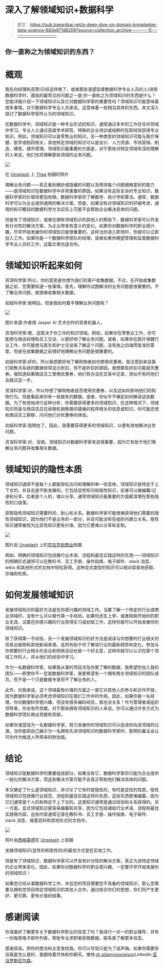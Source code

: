 # 深入了解领域知识+数据科学

> 原文：<https://pub.towardsai.net/a-deep-dive-on-domain-knowledge-data-science-683e871d8206?source=collection_archive---------5----------------------->

## 你一直称之为领域知识的东西？

# 概观

我在向经理和高管(已经这样做了，或者那些渴望监督数据科学专业人员的人)讲授数据科学时，面临的最常见的问题之一是:你一直称之为领域知识的东西是什么？您能详细介绍一下领域知识以及它对数据科学家的重要性吗？领域知识可能意味着很多事情。对于数据科学专业人员来说，这意味着一些相当具体的东西。本文深入探讨了数据科学家所认为的领域知识。

在数据科学中，领域知识是一种专业形式的知识，通常通过多年的工作在任何领域中学习。专业人士通过高级学术研究、特殊的企业培训或纯粹的在职经验获得专业知识。例如，领域知识可以是零售业的知识。另一种类型的领域知识可能与医疗保健、医学或制药相关。其他特定领域的知识可以是会计、人力资源、市场营销、制造、建筑、城市管理。领域知识最重要的方面是，对于那些对特定领域有深刻理解的人来说，他们也将理解那些领域的业务问题。

![](img/854b3abca42f1c738614fbbf768390f2.png)

在 [Unsplash](https://unsplash.com?utm_source=medium&utm_medium=referral) 上 [Thea](https://unsplash.com/@theasophie?utm_source=medium&utm_medium=referral) 拍摄的照片

理解业务问题——真正看到微妙或隐藏的问题以及预测每个问题细微差别的能力——是领域知识在数据科学中非常重要的原因。如果没有这些复杂的专业知识，数据科学家的价值将更加有限。数据科学家将了解数学、统计学和算法。通常，数据科学可以为企业提供通用的解决方案。但是，如果没有对领域知识的仔细考虑，通用的和可概括的数据科学方法实际上可能不会帮助企业解决具体的问题。

但是有了领域知识，或者在拥有领域知识的其他人的帮助下，数据科学家可以开发有针对性的解决方案，为企业带来有意义的变化。如果你对数据科学的职业感兴趣，尽早开始发展你的领域知识是很重要的，这样当你进入职场时，你就可以立即投入工作。如果你是一个数据科学团队的经理，或者如果你期望管理和监督数据科学专业人员的工作，这篇文章也适合你。

# 领域知识听起来如何

资深科学家:所以，你的意思是你想为我们的客户收集数据。不过，在开始收集数据之前，您需要知道一些事情。首先，理解你试图解决的业务问题是很重要的。不了解业务问题，就很难收集相关数据。

初级科学家:我明白。但是我如何着手理解业务问题呢？

![](img/9d3559addd9cef4b5ff8842f31a99826.png)

图片来源:作者用 Jasper AI 艺术创作的背景机器人。

资深科学家:嗯，这取决于你工作的知识领域。例如，如果你在零售业工作，你可能想与商店经理和员工交谈，以更好地了解业务问题。或者，如果你在医疗保健行业工作，你可能想与医生和护士交谈来了解这个问题。没有放之四海而皆准的答案，但是在收集数据之前很好地理解业务问题是很重要的。

初级科学家:好的，所以我想更好地了解购物者如何使用优惠券。我注意到来自我们销售点系统的数据经常显示折扣，但不是折扣的原因。我想那些折扣可能是优惠券。我知道如果商店员工使用优惠券，他们有办法在交易中记录，但似乎有时他们会跳过这一步。

资深科学家:对，所以你想了解购物者是否使用优惠券，以及这如何影响他们的购物行为。但是看起来你有一些缺失的数据。或者，你似乎不确定如何解读这些数据。为了有效地进行这种分析，你需要获得更多的领域知识。在这种情况下，领域知识将是与商店店员在收银机销售期间遵循的程序相关的信息或知识。你可能还想和商店员工聊聊，问问他们对优惠券的体验。

初级科学家:我明白了。因此，我需要获得更多的领域知识，以便有效地解决业务问题。

资深科学家:对，没错。领域知识对数据科学家来说很重要，因为它有助于他们理解业务问题并收集相关数据。

# 领域知识的隐性本质

领域知识通常不是每个人都能轻松访问和理解的单一信息体。领域知识是特定于上下文的，并且总是不断发展的。它包括显性知识和隐性知识，前者可以被编纂/记录和分享，后者是个人的，难以分享。通常领域知识最重要的方面都深埋在那些隐性的口袋里。

获取隐性领域知识需要时间、耐心和关系。数据科学家可能很难获得他们需要的隐性领域知识，因为他们不是业务的一部分，并且可能没有在组织内建立关系。隐性知识通常被视为比显性知识更有价值，因为它更难以分享和复制。

![](img/6aab4cddfe90455716a79a160daf21de.png)

图片由 [Unsplash](https://unsplash.com?utm_source=medium&utm_medium=referral) 上的[克拉克街商业](https://unsplash.com/@mercantile?utm_source=medium&utm_medium=referral)拍摄

例如，明确的领域知识包括像行业术语、流程和最佳实践这样的东西——领域知识的明确形式通常可以在教科书、员工手册、操作指南、电子邮件、slack 消息、wikis 和其他形式的文档中轻松获得。这种显式类型的知识可以相对容易地获取、存储和检索。

# 如何发展领域知识

发展领域知识的最好方法是在你感兴趣的领域工作。当要了解一个特定的行业或商业领域时，没有什么可以替代第一手经验。如果你还在上学，或者刚刚开始你的职业生涯，试着在你感兴趣的行业获得实习或初级工作，这样你就可以开始发展你的领域知识。

除了获得第一手经验，另一个发展领域知识的好方法是阅读与你想要的行业相关的贸易出版物和其他新闻来源。这将有助于你了解该行业的最新趋势和变化。参加与你想要的行业相关的会议和网络活动也是一个好主意，这样你就可以认识在那个领域工作的人，并从他们的经验中学习。

作为一名数据科学家，如果我从事的项目涉及你更了解的数据，我希望你加入我的团队——即使你不一定是数据科学家。我更希望有一个拥有相关领域知识的团队成员，而不是一个只是数据专家但不了解业务的人。

此外，对我来说，这个领域最有价值的方面之一是它对其他人的参与和合作开放，因为数据科学家必须考虑领域知识在我们工作中的作用。因此，如果你是一名经理，你对数据科学感兴趣，但没有很多编码经验，那也没关系！作为管理者或组织领导者，你会有所贡献。对于那些拥有领域知识的人来说，你可以通过许多方式为数据科学团队做出贡献和贡献。

如果你渴望成为一名数据科学家，努力发展你的领域知识可以促进你向该领域的过渡。当你能把自己展示为一名拥有先进领域知识的数据科学家时，聪明的雇主会认可你作为候选人所带来的附加值。

# 结论

领域知识是数据科学的重要组成部分。如果没有它，数据科学家将只能为企业提供一般化的解决方案，而这些解决方案可能不会真正帮助他们解决具体的问题。

本文确定了什么是领域知识，并讨论了它有时是隐性的，有时是显性的性质。隐性领域知识包括像行业规范、流程和最佳实践这样的东西，这些东西更难编纂，因为它们通常是个人的和特定于上下文的。这类知识通常是通过经验和关系获得的。另一方面，显式领域知识更容易编纂和共享，因为它包括诸如行业术语、流程和最佳实践等内容，这些内容通常记录在教科书、员工手册、操作指南、电子邮件、slack 消息、维基百科和其他形式的文档中。

![](img/61fd3f53c262d8156b19d51747bc1c70.png)

照片由[西格蒙德](https://unsplash.com/@sigmund?utm_source=medium&utm_medium=referral)在 [Unsplash](https://unsplash.com?utm_source=medium&utm_medium=referral) 上拍摄

发展领域知识(显性的和隐性的)的最佳方式是在实地工作。

但是有了领域知识，数据科学家可以开发有针对性的解决方案，真正为该特定领域的企业带来变化。因此，如果你对数据科学的职业感兴趣，一定要尽早开始发展你的领域知识！

如果您已经从事数据科学工作，并且您的项目需要您不具备的领域知识，那么您需要与拥有您项目特定领域知识的其他人合作。通过结合你们的思想，你们将产生更好、更可靠、更有价值的结果。

# 感谢阅读

你准备好了解更多关于数据科学职业的信息了吗？我进行一对一的职业辅导，并有一份每周电子邮件列表，帮助专业求职者获取数据。联系我了解更多信息。

感谢阅读。把你的想法和主意发给我。你可以写信只是为了说声嗨。如果你需要告诉我是怎么错的，我期待着尽快和你聊天。推特:[@ adamrossnelson](https://twitter.com/adamrossnelson)LinkedIn:[亚当罗斯尼尔森](https://www.linkedin.com/in/arnelson/)。
